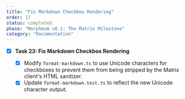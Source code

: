 ```yaml
---
title: "Fix Markdown Checkbox Rendering"
order: 17
status: completed
phase: "Morpheum v0.1: The Matrix Milestone"
category: "Documentation"
---
```


- [x] **Task 23: Fix Markdown Checkbox Rendering**

  - [x] Modify `format-markdown.ts` to use Unicode characters for checkboxes to
        prevent them from being stripped by the Matrix client's HTML sanitizer.
  - [x] Update `format-markdown.test.ts` to reflect the new Unicode character
        output.